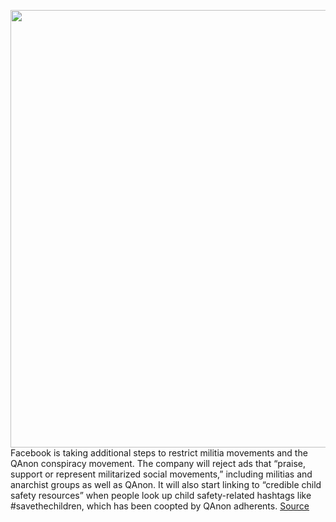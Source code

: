 <img src='https://cdn.vox-cdn.com/thumbor/hOAwzc3rR8t2uY8QLq2mwY03-VA=/0x0:4761x3169/1200x800/filters:focal(2001x1205:2761x1965)/cdn.vox-cdn.com/uploads/chorus_image/image/67567296/1228596320.jpg.0.jpg' width='700px' /><br/>
Facebook is taking additional steps to restrict militia movements and the QAnon conspiracy movement. The company will reject ads that “praise, support or represent militarized social movements,” including militias and anarchist groups as well as QAnon. It will also start linking to “credible child safety resources” when people look up child safety-related hashtags like #savethechildren, which has been coopted by QAnon adherents.
<a href='https://www.theverge.com/2020/10/1/21497609/facebook-qanon-militia-ad-ban-content-derank-save-the-children-label'> Source <a/>